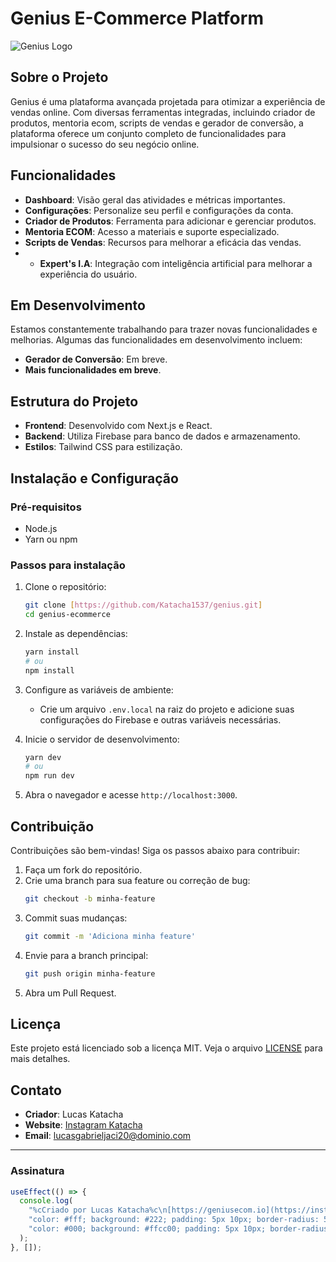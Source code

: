 # Genius E-Commerce Platform

![Genius Logo](https://geniusecom.io/wp-content/uploads/2023/04/Logo-light.svg)

## Sobre o Projeto

Genius é uma plataforma avançada projetada para otimizar a experiência de vendas online. Com diversas ferramentas integradas, incluindo criador de produtos, mentoria ecom, scripts de vendas e gerador de conversão, a plataforma oferece um conjunto completo de funcionalidades para impulsionar o sucesso do seu negócio online.

## Funcionalidades

- **Dashboard**: Visão geral das atividades e métricas importantes.
- **Configurações**: Personalize seu perfil e configurações da conta.
- **Criador de Produtos**: Ferramenta para adicionar e gerenciar produtos.
- **Mentoria ECOM**: Acesso a materiais e suporte especializado.
- **Scripts de Vendas**: Recursos para melhorar a eficácia das vendas.
- - **Expert's I.A**: Integração com inteligência artificial para melhorar a experiência do usuário.


## Em Desenvolvimento

Estamos constantemente trabalhando para trazer novas funcionalidades e melhorias. Algumas das funcionalidades em desenvolvimento incluem:

- **Gerador de Conversão**: Em breve.
- **Mais funcionalidades em breve**.

## Estrutura do Projeto

- **Frontend**: Desenvolvido com Next.js e React.
- **Backend**: Utiliza Firebase para banco de dados e armazenamento.
- **Estilos**: Tailwind CSS para estilização.

## Instalação e Configuração

### Pré-requisitos

- Node.js
- Yarn ou npm

### Passos para instalação

1. Clone o repositório:
    ```bash
    git clone [https://github.com/Katacha1537/genius.git]
    cd genius-ecommerce
    ```

2. Instale as dependências:
    ```bash
    yarn install
    # ou
    npm install
    ```

3. Configure as variáveis de ambiente:
    - Crie um arquivo `.env.local` na raiz do projeto e adicione suas configurações do Firebase e outras variáveis necessárias.

4. Inicie o servidor de desenvolvimento:
    ```bash
    yarn dev
    # ou
    npm run dev
    ```

5. Abra o navegador e acesse `http://localhost:3000`.

## Contribuição

Contribuições são bem-vindas! Siga os passos abaixo para contribuir:

1. Faça um fork do repositório.
2. Crie uma branch para sua feature ou correção de bug:
    ```bash
    git checkout -b minha-feature
    ```
3. Commit suas mudanças:
    ```bash
    git commit -m 'Adiciona minha feature'
    ```
4. Envie para a branch principal:
    ```bash
    git push origin minha-feature
    ```
5. Abra um Pull Request.

## Licença

Este projeto está licenciado sob a licença MIT. Veja o arquivo [LICENSE](LICENSE) para mais detalhes.

## Contato

- **Criador**: Lucas Katacha
- **Website**: [Instagram Katacha](https://instagram.com/katachalucas)
- **Email**: [lucasgabrieljaci20@dominio.com](mailto:seu-email@dominio.com)

---

### Assinatura

```javascript
useEffect(() => {
  console.log(
    "%cCriado por Lucas Katacha%c\n[https://geniusecom.io](https://instagram.com/katachalucas)",
    "color: #fff; background: #222; padding: 5px 10px; border-radius: 5px; font-size: 14px;",
    "color: #000; background: #ffcc00; padding: 5px 10px; border-radius: 5px; font-size: 14px;"
  );
}, []);
